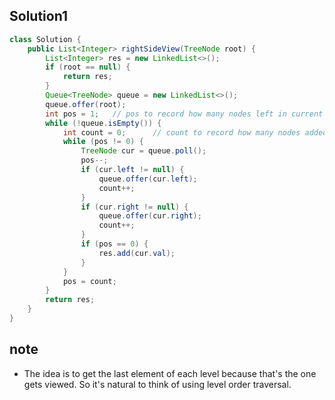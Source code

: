 ## Solution1
``` java
class Solution {
    public List<Integer> rightSideView(TreeNode root) {
        List<Integer> res = new LinkedList<>();
        if (root == null) {
            return res;
        }
        Queue<TreeNode> queue = new LinkedList<>();
        queue.offer(root);
        int pos = 1;   // pos to record how many nodes left in current level 
        while (!queue.isEmpty()) {
            int count = 0;      // count to record how many nodes added in next level
            while (pos != 0) {
                TreeNode cur = queue.poll();
                pos--;
                if (cur.left != null) {
                    queue.offer(cur.left);
                    count++;
                }
                if (cur.right != null) {
                    queue.offer(cur.right);
                    count++;
                }
                if (pos == 0) {
                    res.add(cur.val);
                }
            }
            pos = count;        
        }
        return res;
    }
}
```

## note
* The idea is to get the last element of each level because that's the one gets viewed. So it's natural to think of using
level order traversal. 
